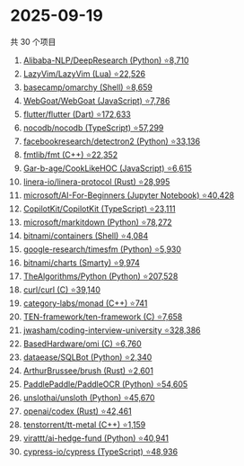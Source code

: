 # 2025-09-19

共 30 个项目

<!-- BEGIN GITHUB -->
<!-- 最后更新时间 2025-09-19 20:17:11 +0800 -->
1. [Alibaba-NLP/DeepResearch (Python) ⭐8,710](https://github.com/Alibaba-NLP/DeepResearch)
1. [LazyVim/LazyVim (Lua) ⭐22,526](https://github.com/LazyVim/LazyVim)
1. [basecamp/omarchy (Shell) ⭐8,659](https://github.com/basecamp/omarchy)
1. [WebGoat/WebGoat (JavaScript) ⭐7,786](https://github.com/WebGoat/WebGoat)
1. [flutter/flutter (Dart) ⭐172,633](https://github.com/flutter/flutter)
1. [nocodb/nocodb (TypeScript) ⭐57,299](https://github.com/nocodb/nocodb)
1. [facebookresearch/detectron2 (Python) ⭐33,136](https://github.com/facebookresearch/detectron2)
1. [fmtlib/fmt (C++) ⭐22,352](https://github.com/fmtlib/fmt)
1. [Gar-b-age/CookLikeHOC (JavaScript) ⭐6,615](https://github.com/Gar-b-age/CookLikeHOC)
1. [linera-io/linera-protocol (Rust) ⭐28,995](https://github.com/linera-io/linera-protocol)
1. [microsoft/AI-For-Beginners (Jupyter Notebook) ⭐40,428](https://github.com/microsoft/AI-For-Beginners)
1. [CopilotKit/CopilotKit (TypeScript) ⭐23,111](https://github.com/CopilotKit/CopilotKit)
1. [microsoft/markitdown (Python) ⭐78,272](https://github.com/microsoft/markitdown)
1. [bitnami/containers (Shell) ⭐4,084](https://github.com/bitnami/containers)
1. [google-research/timesfm (Python) ⭐5,930](https://github.com/google-research/timesfm)
1. [bitnami/charts (Smarty) ⭐9,974](https://github.com/bitnami/charts)
1. [TheAlgorithms/Python (Python) ⭐207,528](https://github.com/TheAlgorithms/Python)
1. [curl/curl (C) ⭐39,140](https://github.com/curl/curl)
1. [category-labs/monad (C++) ⭐741](https://github.com/category-labs/monad)
1. [TEN-framework/ten-framework (C) ⭐7,658](https://github.com/TEN-framework/ten-framework)
1. [jwasham/coding-interview-university ⭐328,386](https://github.com/jwasham/coding-interview-university)
1. [BasedHardware/omi (C) ⭐6,760](https://github.com/BasedHardware/omi)
1. [dataease/SQLBot (Python) ⭐2,340](https://github.com/dataease/SQLBot)
1. [ArthurBrussee/brush (Rust) ⭐2,601](https://github.com/ArthurBrussee/brush)
1. [PaddlePaddle/PaddleOCR (Python) ⭐54,605](https://github.com/PaddlePaddle/PaddleOCR)
1. [unslothai/unsloth (Python) ⭐45,670](https://github.com/unslothai/unsloth)
1. [openai/codex (Rust) ⭐42,461](https://github.com/openai/codex)
1. [tenstorrent/tt-metal (C++) ⭐1,159](https://github.com/tenstorrent/tt-metal)
1. [virattt/ai-hedge-fund (Python) ⭐40,941](https://github.com/virattt/ai-hedge-fund)
1. [cypress-io/cypress (TypeScript) ⭐48,936](https://github.com/cypress-io/cypress)
<!-- END GITHUB -->